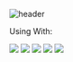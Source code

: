 ![header](https://capsule-render.vercel.app/api?type=cylinder&color=gradient&height=100&section=header&text=Hello&nbsp;I'm&nbsp;SeyoungKim&fontColor=ffffff&fontSize=50&animation=fadeIn&fontAlignY=55)


Using With:

<img src="https://img.shields.io/badge/MySQL-4479A1?style=for-the-badge&logo=MySQL&logoColor=white"> <img src="https://img.shields.io/badge/github-181717?style=for-the-badge&logo=github&logoColor=white"> <img src="https://img.shields.io/badge/C-A8B9CC?style=for-the-badge&logo=c&logoColor=white"> <img src="https://img.shields.io/badge/Python-3776AB?style=for-the-badge&logo=python&logoColor=white"> <img src="https://img.shields.io/badge/atom-66595C?style=for-the-badge&logo=atom&logoColor=white">
